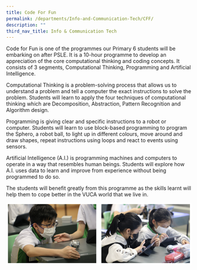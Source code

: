 ```yaml
---
title: Code For Fun
permalink: /departments/Info-and-Communication-Tech/CFF/
description: ""
third_nav_title: Info & Communication Tech
---
```

Code for Fun is one of the programmes our Primary 6 students will be embarking on after PSLE. It is a 10-hour programme to develop an appreciation of the core computational thinking and coding concepts. It consists of 3 segments, Computational Thinking, Programming and Artificial Intelligence.

Computational Thinking is a problem-solving process that allows us to understand a problem and tell a computer the exact instructions to solve the problem. Students will learn to apply the four techniques of computational thinking which are Decomposition, Abstraction, Pattern Recognition and Algorithm design.

Programming is giving clear and specific instructions to a robot or computer. Students will learn to use block-based programming to program the Sphero, a robot ball, to light up in different colours, move around and draw shapes, repeat instructions using loops and react to events using sensors.

Artificial Intelligence (A.I.) is programming machines and computers to operate in a way that resembles human beings. Students will explore how A.I. uses data to learn and improve from experience without being programmed to do so.

The students will benefit greatly from this programme as the skills learnt will help them to cope better in the VUCA world that we live in.

![](/images/codeforfun.png)
